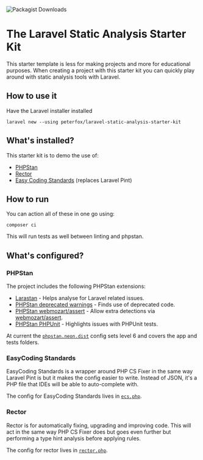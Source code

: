![Packagist Downloads](https://img.shields.io/packagist/dt/peterfox/laravel-static-analysis-starter-kit)

# The Laravel Static Analysis Starter Kit

This starter template is less for making projects and more for educational purposes.
When creating a project with this starter kit you can quickly play around with static analysis tools
with Laravel.

## How to use it

Have the Laravel installer installed

```shell
laravel new --using peterfox/laravel-static-analysis-starter-kit
```

## What's installed?

This starter kit is to demo the use of:

* [PHPStan](https://phpstan.org/)
* [Rector](https://getrector.com/)
* [Easy Coding Standards](https://github.com/easy-coding-standard/easy-coding-standard) (replaces Laravel Pint)

## How to run

You can action all of these in one go using:

```shell
composer ci
```

This will run tests as well between linting and phpstan.

## What's configured?

### PHPStan

The project includes the following PHPStan extensions:

* [Larastan](https://github.com/larastan/larastan) - Helps analyse for Laravel related issues.
* [PHPStan deprecated warnings](https://github.com/phpstan/phpstan-deprecation-rules) - Finds use of deprecated code.
* [PHPStan webmozart/assert](https://github.com/phpstan/phpstan-webmozart-assert) - Allow extra detections via [webmozart/assert](https://github.com/webmozart/assert).
* [PHPStan PHPUnit](https://github.com/phpstan/phpstan-phpunit) - Highlights issues with PHPUnit tests.

At current the [`phpstan.neon.dist`](phpstan.neon.dist) config sets level 6 and covers the app and tests folders.

### EasyCoding Standards

EasyCoding Standards is a wrapper around PHP CS Fixer in the same way Laravel Pint is but it makes the config easier
to write. Instead of JSON, it's a PHP file that IDEs will be able to auto-complete with.

The config for EasyCoding Standards lives in [`ecs.php`](ecs.php).

### Rector

Rector is for automatically fixing, upgrading and improving code. This will act in the same way PHP CS Fixer does but
goes even further but performing a type hint analysis before applying rules.

The config for rector lives in [`rector.php`](rector.php).


